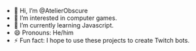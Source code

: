 - 👋 Hi, I’m @AtelierObscure
- 👀 I’m interested in computer games.
- 🌱 I’m currently learning Javascript.
- 😄 Pronouns: He/him
- ⚡ Fun fact: I hope to use these projects to create Twitch bots.

<!---
AtelierObscure/AtelierObscure is a ✨ special ✨ repository because its `README.md` (this file) appears on your GitHub profile.
You can click the Preview link to take a look at your changes.
--->
